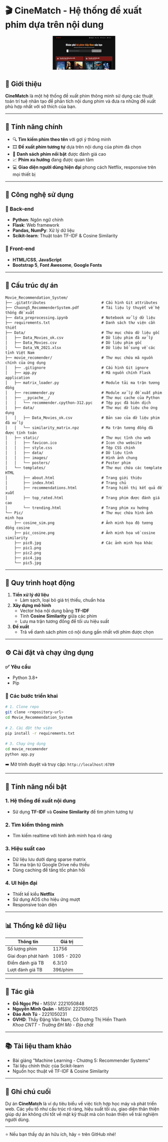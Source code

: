 
# 🎬 CineMatch - Hệ thống đề xuất phim dựa trên nội dung

<p align="center">
  <img src="Pic/picreadme.png" alt="CineMatch Logo" width="200"/>
</p>

## 📌 Giới thiệu

**CineMatch** là một hệ thống đề xuất phim thông minh sử dụng các thuật toán trí tuệ nhân tạo để phân tích nội dung phim và đưa ra những đề xuất phù hợp nhất với sở thích của bạn.

---

## 🚀 Tính năng chính

- 🔍 **Tìm kiếm phim theo tên** với gợi ý thông minh
- 🎞️ **Đề xuất phim tương tự** dựa trên nội dung của phim đã chọn
- 🌟 **Danh sách phim nổi bật** được đánh giá cao
- 📈 **Phim xu hướng** đang được quan tâm
- 💻 **Giao diện người dùng hiện đại** phong cách Netflix, responsive trên mọi thiết bị

---

## 🧠 Công nghệ sử dụng

### 🔧 Back-end
- **Python**: Ngôn ngữ chính
- **Flask**: Web framework
- **Pandas, NumPy**: Xử lý dữ liệu
- **Scikit-learn**: Thuật toán TF-IDF & Cosine Similarity

### 🎨 Front-end
- **HTML/CSS**, **JavaScript**
- **Bootstrap 5**, **Font Awesome**, **Google Fonts**

---


## 📁 Cấu trúc dự án

```
Movie_Recommendation_System/
├── .gitattributes                         # Cấu hình Git attributes
├── Chuong5_RecommenderSystem.pdf          # Tài liệu lý thuyết về hệ thống đề xuất
├── data_preprocessing.ipynb               # Notebook xử lý dữ liệu
├── requirements.txt                       # Danh sách thư viện cần thiết
├── Data/                                  # Thư mục chứa dữ liệu gốc
│   ├── Data_Movies_ok.csv                 # Dữ liệu phim đã xử lý
│   ├── Data_Movies.csv                    # Dữ liệu phim gốc
│   └── Data_VN_2021.xlsx                  # Dữ liệu bổ sung về các tỉnh Việt Nam
├── movie_recomender/                      # Thư mục chứa mã nguồn chính của ứng dụng
│   ├── .gitignore                         # Cấu hình Git ignore
│   ├── app.py                             # Mã nguồn chính Flask application
│   ├── matrix_loader.py                   # Module tải ma trận tương đồng
│   ├── recommender.py                     # Module xử lý đề xuất phim
│   ├── __pycache__/                       # Thư mục cache của Python
│   │   └── recommender.cpython-312.pyc    # Tệp pyc đã biên dịch
│   ├── data/                              # Thư mục dữ liệu cho ứng dụng
│   │   ├── Data_Movies_ok.csv             # Bản sao của dữ liệu phim đã xử lý
│   │   └── similarity_matrix.npz          # Ma trận tương đồng đã được tính toán
│   ├── static/                            # Thư mục tĩnh cho web
│   │   ├── favicon.ico                    # Icon cho website
│   │   ├── style.css                      # Tệp CSS chính
│   │   ├── data/                          # Dữ liệu tĩnh
│   │   ├── images/                        # Hình ảnh chung
│   │   └── posters/                       # Poster phim
│   └── templates/                         # Thư mục chứa các template HTML
│       ├── about.html                     # Trang giới thiệu
│       ├── index.html                     # Trang chủ
│       ├── recommendations.html           # Trang hiển thị kết quả đề xuất
│       ├── top_rated.html                 # Trang phim được đánh giá cao
│       └── trending.html                  # Trang phim xu hướng
└── Pic/                                   # Thư mục chứa hình ảnh minh họa
    ├── cosine_sim.png                     # Ảnh minh họa độ tương đồng cosine
    ├── pic_cosine.png                     # Ảnh minh họa về cosine similarity
    ├── pic0.jpg                           # Các ảnh minh họa khác
    ├── pic1.png
    ├── pic2.png
    ├── pic4.jpg
    └── pic5.jpg
```
---

## 🧩 Quy trình hoạt động

1. **Tiền xử lý dữ liệu**
   - Làm sạch, loại bỏ giá trị thiếu, chuẩn hóa
2. **Xây dựng mô hình**
   - Vector hóa nội dung bằng **TF-IDF**
   - Tính **Cosine Similarity** giữa các phim
   - Lưu ma trận tương đồng để tối ưu hiệu suất
3. **Đề xuất**
   - Trả về danh sách phim có nội dung gần nhất với phim được chọn

---

## ⚙️ Cài đặt và chạy ứng dụng

### ✅ Yêu cầu
- Python 3.8+
- Pip

### 🔨 Các bước triển khai

```bash
# 1. Clone repo
git clone <repository-url>
cd Movie_Recommendation_System

# 2. Cài đặt thư viện
pip install -r requirements.txt

# 3. Chạy ứng dụng
cd movie_recomender
python app.py
```

➡️ Mở trình duyệt và truy cập: `http://localhost:6789`

---

## 🌟 Tính năng nổi bật

### 1. Hệ thống đề xuất nội dung
- Sử dụng **TF-IDF** và **Cosine Similarity** để tìm phim tương tự

### 2. Tìm kiếm thông minh
- Tìm kiếm realtime với hình ảnh minh họa rõ ràng

### 3. Hiệu suất cao
- Dữ liệu lưu dưới dạng sparse matrix
- Tải ma trận từ Google Drive nếu thiếu
- Dùng caching để tăng tốc phản hồi

### 4. UI hiện đại
- Thiết kế kiểu **Netflix**
- Sử dụng AOS cho hiệu ứng mượt
- Responsive toàn diện

---

## 📊 Thống kê dữ liệu

| Thông tin             | Giá trị              |
|----------------------|----------------------|
| Số lượng phim        | 11756                |
| Giai đoạn phát hành  | 1085 - 2020          |
| Điểm đánh giá TB     | 6.3/10               |
| Lượt đánh giá TB     | 396/phim             |

---

## 👤 Tác giả

- **Đỗ Ngọc Phi** - MSSV: 2221050848
- **Nguyễn Minh Quân** - MSSV: 2221050125
- **Đào Anh Tú** - 2221050231
- **GVHD**: Thầy Đặng Văn Nam, Cô Dương Thị Hiền Thanh  
  _Khoa CNTT - Trường ĐH Mỏ - Địa chất_

---

## 📚 Tài liệu tham khảo

- Bài giảng "Machine Learning - Chương 5: Recommender Systems"
- Tài liệu chính thức của Scikit-learn
- Nguồn học thuật về TF-IDF & Cosine Similarity

---

## 📝 Ghi chú cuối

Dự án **CineMatch** là ví dụ tiêu biểu về việc tích hợp học máy và phát triển web. Các yếu tố như cấu trúc rõ ràng, hiệu suất tối ưu, giao diện thân thiện giúp dự án không chỉ tốt về mặt kỹ thuật mà còn hoàn thiện về trải nghiệm người dùng.

---

⭐ Nếu bạn thấy dự án hữu ích, hãy ⭐ trên GitHub nhé!
